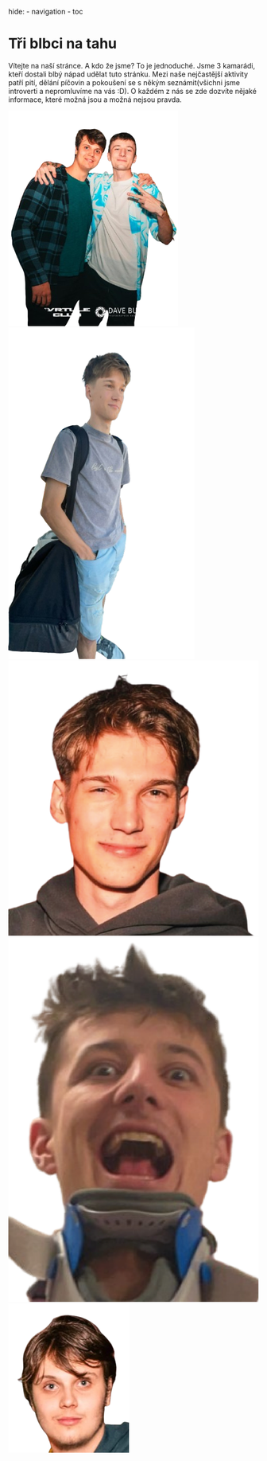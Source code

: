 hide:
    - navigation
    - toc

<!DOCTYPE html>
<html lang="cs">
<head>
    <link rel="stylesheet" href="\styles.css">
    <meta charset="UTF-8">
    <meta name="viewport" content="width=device-width, initial-scale=1.0">
    <title>Parta kokotů</title>
</head>
<body>
    <div class="text">
        <h1>Tři blbci na tahu</h1>
        <p>Vítejte na naší stránce. A kdo že jsme? To je jednoduché. Jsme 3 kamarádi, kteří dostali blbý nápad udělat tuto stránku. Mezi naše nejčastější aktivity patří pití, dělání píčovin a pokoušení se s někým seznámit(všichni jsme introverti a nepromluvíme na vás :D). O každém z nás se zde dozvíte nějaké informace, které možná jsou a možná nejsou pravda.</p>
    </div>
    <img src="/retardi.png" class="corner-image-right">
    <img src="/patrik.png" class="corner-image-left">
    <div class="photo-container">
        <a href="/patrik">
            <img src="/hlavaP.png" class="photo">
        </a>
        <a href="/martin">
            <img src="/halva.png" class="photo">
        </a>
        <a href="/tomas">
            <img src="/hlava.png" class="photo">
        </a>
    </div>
</body>
</html>